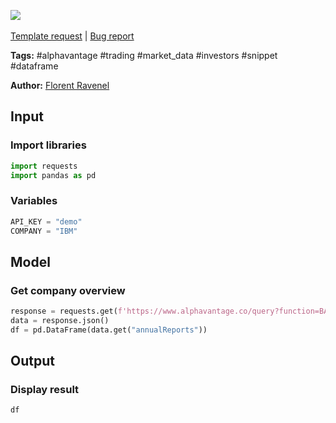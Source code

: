 <a href="https://app.naas.ai/user-redirect/naas/downloader?url=https://raw.githubusercontent.com/jupyter-naas/awesome-notebooks/master/AlphaVantage/AlphaVantage_Get_balance_sheet.ipynb" target="_parent"><img src="https://naasai-public.s3.eu-west-3.amazonaws.com/open_in_naas.svg"/></a><br><br><a href="https://github.com/jupyter-naas/awesome-notebooks/issues/new?assignees=&labels=&template=template-request.md&title=Tool+-+Action+of+the+notebook+">Template request</a> | <a href="https://github.com/jupyter-naas/awesome-notebooks/issues/new?assignees=&labels=bug&template=bug_report.md&title=AlphaVantage+-+Get+balance+sheet:+Error+short+description">Bug report</a>

**Tags:** #alphavantage #trading #market_data #investors #snippet #dataframe

**Author:** [Florent Ravenel](https://www.linkedin.com/in/ACoAABCNSioBW3YZHc2lBHVG0E_TXYWitQkmwog/)

## Input

### Import libraries


```python
import requests
import pandas as pd
```

### Variables


```python
API_KEY = "demo"
COMPANY = "IBM"
```

## Model

### Get company overview


```python
response = requests.get(f'https://www.alphavantage.co/query?function=BALANCE_SHEET&symbol={COMPANY}&apikey={API_KEY}')
data = response.json()
df = pd.DataFrame(data.get("annualReports"))
```

## Output

### Display result


```python
df
```
